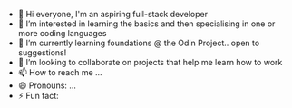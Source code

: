 - 👋 Hi everyone, I'm an aspiring full-stack developer
- 👀 I’m interested in learning the basics and then specialising in one or more coding languages
- 🌱 I’m currently learning foundations @ the Odin Project.. open to suggestions!
- 💞️ I’m looking to collaborate on projects that help me learn how to work
- 📫 How to reach me ...
- 😄 Pronouns: ...
- ⚡ Fun fact: 

<!---
MartinaM-stack/MartinaM-stack is a ✨ special ✨ repository because its `README.md` (this file) appears on your GitHub profile.
You can click the Preview link to take a look at your changes.
--->
